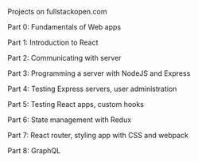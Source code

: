 Projects on fullstackopen.com

Part 0:
Fundamentals of Web apps

Part 1:
Introduction to React

Part 2:
Communicating with server

Part 3:
Programming a server with NodeJS and Express

Part 4:
Testing Express servers, user administration

Part 5:
Testing React apps, custom hooks

Part 6:
State management with Redux

Part 7:
React router, styling app with CSS and webpack

Part 8:
GraphQL
